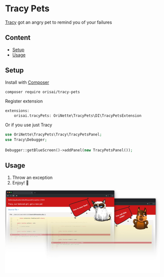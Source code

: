 # Tracy Pets

[Tracy](https://tracy.nette.org) got an angry pet to remind you of your failures

## Content

- [Setup](#setup)
- [Usage](#usage)

## Setup

Install with [Composer](https://getcomposer.org)

```sh
composer require orisai/tracy-pets
```

Register extension

```neon
extensions:
	orisai.tracyPets: OriNette\TracyPets\DI\TracyPetsExtension
```

Or if you use just Tracy

```php
use OriNette\TracyPets\Tracy\TracyPetsPanel;
use Tracy\Debugger;

Debugger::getBlueScreen()->addPanel(new TracyPetsPanel());
```

## Usage

1. Throw an exception
2. Enjoy! 🎉

![Tracy screenshot](assets/screenshot.webp)

